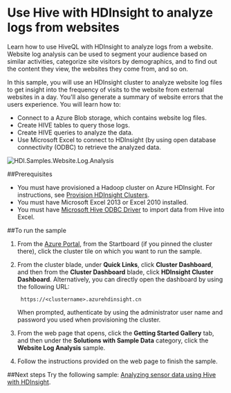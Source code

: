 <properties 
	pageTitle="Use Hive with Hadoop for website log analysis| Azure" 
	description="Learn how to use Hive with HDInsight to analyze website logs. You'll use a log file as input into an HDInsight table, and use HiveQL to query the data." 
	services="hdinsight" 
	documentationCenter="" 
	authors="nitinme" 
	manager="jhubbard" 
	editor="cgronlun"
	tags="azure-portal"/>

<tags 
	ms.service="hdinsight" 
	ms.workload="big-data" 
	ms.tgt_pltfrm="na" 
	ms.devlang="na" 
	ms.topic="article" 
	ms.date="05/17/2016" 
	wacn.date="" 
	ms.author="nitinme"/>

# Use Hive with HDInsight to analyze logs from websites

Learn how to use HiveQL with HDInsight to analyze logs from a website. Website log analysis can be used to segment your audience based on similar activities, categorize site visitors by demographics, and to find out the content they view, the websites they come from, and so on.

In this sample, you will use an HDInsight cluster to analyze website log files to get insight into the frequency of visits to the website from external websites in a day. You'll also generate a summary of website errors that the users experience. You will learn how to:

- Connect to a Azure Blob storage, which contains website log files.
- Create HIVE tables to query those logs.
- Create HIVE queries to analyze the data.
- Use Microsoft Excel to connect to HDInsight (by using open database connectivity (ODBC) to retrieve the analyzed data.

![HDI.Samples.Website.Log.Analysis][img-hdi-weblogs-sample]

##Prerequisites

- You must have provisioned a Hadoop cluster on Azure HDInsight. For instructions, see [Provision HDInsight Clusters][hdinsight-provision]. 
- You must have Microsoft Excel 2013 or Excel 2010 installed.
- You must have [Microsoft Hive ODBC Driver](http://www.microsoft.com/download/details.aspx?id=40886) to import data from Hive into Excel.


##To run the sample

1. From the [Azure Portal](https://portal.azure.cn/), from the Startboard (if you pinned the cluster there), click the cluster tile on which you want to run the sample.

2. From the cluster blade, under **Quick Links**, click **Cluster Dashboard**, and then from the **Cluster Dashboard** blade, click **HDInsight Cluster Dashboard**. Alternatively, you can directly open the dashboard by using the following URL:

	 	https://<clustername>.azurehdinsight.cn
	
	When prompted, authenticate by using the administrator user name and password you used when provisioning the cluster.
  
2. From the web page that opens, click the **Getting Started Gallery** tab, and then under the **Solutions with Sample Data** category, click the **Website Log Analysis** sample.

3. Follow the instructions provided on the web page to finish the sample.

##Next steps
Try the following sample: [Analyzing sensor data using Hive with HDInsight](/documentation/articles/hdinsight-hive-analyze-sensor-data/).


[hdinsight-provision]: /documentation/articles/hdinsight-provision-clusters-v1/
[hdinsight-sensor-data-sample]: /documentation/articles/hdinsight-use-hive-sensor-data-analysis/

[img-hdi-weblogs-sample]: ./media/hdinsight-hive-analyze-website-log/hdinsight-weblogs-sample.png
 

